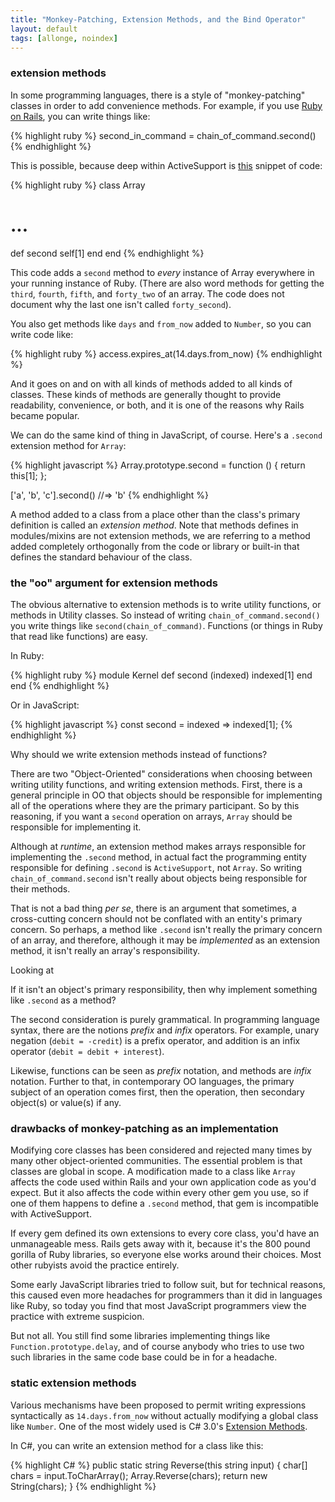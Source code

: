 ```yaml
---
title: "Monkey-Patching, Extension Methods, and the Bind Operator"
layout: default
tags: [allonge, noindex]
---
```


### extension methods

In some programming languages, there is a style of "monkey-patching" classes in order to add convenience methods. For example, if you use [Ruby on Rails][rails], you can write things like:

{% highlight ruby %}
second_in_command = chain_of_command.second()
{% endhighlight %}

This is possible, because deep within ActiveSupport is [this](https://github.com/rails/rails/blob/ed03d4eaa89a7b4ab09e7f5da76b522d04650daf/activesupport/lib/active_support/core_ext/array/access.rb#L33-L35) snippet of code:

{% highlight ruby %}
class Array

  # ...

  def second
    self[1]
  end
end
{% endhighlight %}

This code adds a `second` method to *every* instance of Array everywhere in your running instance of Ruby. (There are also word methods for getting the `third`, `fourth`, `fifth`, and `forty_two` of an array. The code does not document why the last one isn't called `forty_second`).

You also get methods like `days` and `from_now` added to `Number`, so you can write code like:

{% highlight ruby %}
access.expires_at(14.days.from_now)
{% endhighlight %}

And it goes on and on with all kinds of methods added to all kinds of classes. These kinds of methods are generally thought to provide readability, convenience, or both, and it is one of the reasons why Rails became popular.

We can do the same kind of thing in JavaScript, of course. Here's a `.second` extension method for `Array`:

{% highlight javascript %}
Array.prototype.second = function () {
  return this[1];
};

['a', 'b', 'c'].second()
  //=> 'b'
{% endhighlight %}

A method added to a class from a place other than the class's primary definition is called an *extension method*. Note that methods defines in modules/mixins are not extension methods, we are referring to a method added completely orthogonally from the code or library or built-in that defines the standard behaviour of the class.

### the "oo" argument for extension methods

The obvious alternative to extension methods is to write utility functions, or methods in Utility classes. So instead of writing `chain_of_command.second()` you write things like `second(chain_of_command)`. Functions (or things in Ruby that read like functions) are easy.

In Ruby:

{% highlight ruby %}
module Kernel
  def second (indexed)
    indexed[1]
  end
end
{% endhighlight %}

Or in JavaScript:

{% highlight javascript %}
const second = indexed => indexed[1];
{% endhighlight %}

Why should we write extension methods instead of functions?

There are two "Object-Oriented" considerations when choosing between writing utility functions, and writing extension methods. First, there is a general principle in OO that objects should be responsible for implementing all of the operations where they are the primary participant. So by this reasoning, if you want a `second` operation on arrays, `Array` should be responsible for implementing it.

Although at *runtime*, an extension method makes arrays responsible for implementing the `.second` method, in actual fact the programming entity responsible for defining `.second` is `ActiveSupport`, not `Array`. So writing `chain_of_command.second` isn't really about objects being responsible for their methods.

That is not a bad thing *per se*, there is an argument that sometimes, a cross-cutting concern should not be conflated with an entity's primary concern. So perhaps, a method like `.second` isn't really the primary concern of an array, and therefore, although it may be *implemented* as an extension method, it isn't really an array's responsibility.

Looking at

If it isn't an object's primary responsibility, then why implement something like `.second` as a method?

The second consideration is purely grammatical. In programming language syntax, there are the notions *prefix* and *infix* operators. For example, unary negation (`debit = -credit`) is a prefix operator, and addition is an infix operator (`debit = debit + interest`).

Likewise, functions can be seen as *prefix* notation, and methods are *infix* notation. Further to that, in contemporary OO languages, the primary subject of an operation comes first, then the operation, then secondary object(s) or value(s) if any.

### drawbacks of monkey-patching as an implementation

Modifying core classes has been considered and rejected many times by many other object-oriented communities. The essential problem is that classes are global in scope. A modification made to a class like `Array` affects the code used within Rails and your own application code as you'd expect. But it also affects the code within every other gem you use, so if one of them happens to define a `.second` method, that gem is incompatible with ActiveSupport.

If every gem defined its own extensions to every core class, you'd have an unmanageable mess. Rails gets away with it, because it's the 800 pound gorilla of Ruby libraries, so everyone else works around their choices. Most other rubyists avoid the practice entirely.

Some early JavaScript libraries tried to follow suit, but for technical reasons, this caused even more headaches for programmers than it did in languages like Ruby, so today you find that most JavaScript programmers view the practice with extreme suspicion.

[rails]: http://rubyonrails.org/

But not all. You still find some libraries implementing things like `Function.prototype.delay`, and of course anybody who tries to use two such libraries in the same code base could be in for a headache.

### static extension methods

Various mechanisms have been proposed to permit writing expressions syntactically as `14.days.from_now` without actually modifying a global class like `Number`. One of the most widely used is C# 3.0's [Extension Methods].

[Extension Methods]: https://en.wikipedia.org/wiki/Extension_method#Extension_methods

In C#, you can write an extension method for a class like this:

{% highlight C# %}
public static string Reverse(this string input)
{
    char[] chars = input.ToCharArray();
    Array.Reverse(chars);
    return new String(chars);
}
{% endhighlight %}

[Babel]: http://babeljs.io



